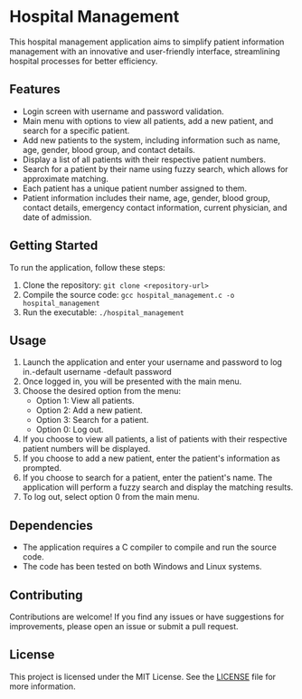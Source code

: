 # Hospital Management

This hospital management application aims to simplify patient information management with an innovative and user-friendly interface, streamlining hospital processes for better efficiency.

## Features
- Login screen with username and password validation.
- Main menu with options to view all patients, add a new patient, and search for a specific patient.
- Add new patients to the system, including information such as name, age, gender, blood group, and contact details.
- Display a list of all patients with their respective patient numbers.
- Search for a patient by their name using fuzzy search, which allows for approximate matching.
- Each patient has a unique patient number assigned to them.
- Patient information includes their name, age, gender, blood group, contact details, emergency contact information, current physician, and date of admission.

## Getting Started
To run the application, follow these steps:

1. Clone the repository: `git clone <repository-url>`
2. Compile the source code: `gcc hospital_management.c -o hospital_management`
3. Run the executable: `./hospital_management`

## Usage
1. Launch the application and enter your username and password to log in.-default username -default password
2. Once logged in, you will be presented with the main menu.
3. Choose the desired option from the menu:
   - Option 1: View all patients.
   - Option 2: Add a new patient.
   - Option 3: Search for a patient.
   - Option 0: Log out.
4. If you choose to view all patients, a list of patients with their respective patient numbers will be displayed.
5. If you choose to add a new patient, enter the patient's information as prompted.
6. If you choose to search for a patient, enter the patient's name. The application will perform a fuzzy search and display the matching results.
7. To log out, select option 0 from the main menu.

## Dependencies
- The application requires a C compiler to compile and run the source code.
- The code has been tested on both Windows and Linux systems.

## Contributing
Contributions are welcome! If you find any issues or have suggestions for improvements, please open an issue or submit a pull request.

## License
This project is licensed under the MIT License. See the [LICENSE](LICENSE) file for more information.

